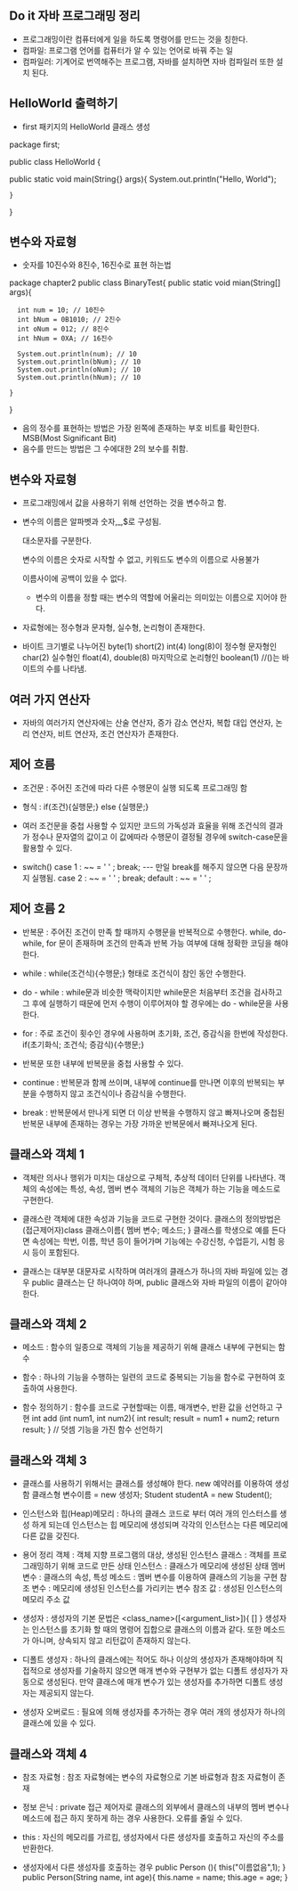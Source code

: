 ## Do it 자바 프로그래밍 정리

- 프로그래밍이란 컴퓨터에게 일을 하도록 명령어를 만드는 것을 칭한다.
- 컴파일: 프로그램 언어를 컴퓨터가 알 수 있는 언어로 바꿔 주는 일
- 컴파일러: 기계어로 번역해주는 프로그램, 자바를 설치하면 자바 컴파일러 또한 설치 된다.

## HelloWorld 출력하기

- first 패키지의 HelloWorld 클래스 생성

 package first;

 public class HelloWorld {

   public static void main(String{} args){
       System.out.println("Hello, World");

    }
}

## 변수와 자료형

- 숫자를 10진수와 8진수, 16진수로 표현 하는법

package chapter2
public class BinaryTest{
    public static void mian(String[] args){

      int num = 10; // 10진수
      int bNum = 0B1010; // 2진수
      int oNum = 012; // 8진수
      int hNum = 0XA; // 16진수

      System.out.println(num); // 10
      System.out.println(bNum); // 10
      System.out.println(oNum); // 10
      System.out.println(hNum); // 10

    }
}

- 음의 정수를 표현하는 방법은 
  가장 왼쪽에 존재하는 부호 비트를 확인한다.
  MSB(Most Significant Bit)
- 음수를 만드는 방법은 그 수에대한 2의 보수를 취함.

 ## 변수와 자료형

 - 프로그래밍에서 값을 사용하기 위해 선언하는 것을 변수하고 함.
 
 - 변수의 이름은 알파벳과 숫자,_,$로 구성됨.
   
   대소문자를 구분한다.
   
   변수의 이름은 숫자로 시작할 수 없고, 키워드도 변수의 이름으로 사용불가
   
   이름사이에 공백이 있을 수 없다.
   
   * 변수의 이름을 정할 때는 변수의 역할에 어울리는 의미있는 이름으로 지어야 한다.

 - 자료형에는 정수형과 문자형, 실수형, 논리형이 존재한다.

 - 바이트 크기별로 나누어진 byte(1) short(2) int(4) long(8)이 정수형
   문자형인 char(2) 실수형인 float(4), double(8) 마지막으로 논리형인
   boolean(1) //()는 바이트의 수를 나타냄.
 
 ## 여러 가지 연산자

 - 자바의 여러가지 연산자에는 산술 연산자, 증가 감소 연산자, 복합
   대입 연산자, 논리 연산자, 비트 연산자, 조건 연산자가 존재한다.

 ## 제어 흐름

 - 조건문 : 주어진 조건에 따라 다른 수행문이 실행 되도록 프로그래밍 함

 - 형식 : if(조건){실행문;} 
          else {실행문;}
 
 - 여러 조건문을 중첩 사용할 수 있지만 코드의 가독성과 효율을 위해
   조건식의 결과가 정수나 문자열의 값이고 이 값에따라 수행문이 결정될 경우에 switch-case문을 활용할 수 있다.

 - switch()
    case 1 : ~~ = ' ' ;
        break; --- 만일 break를 해주지 않으면 다음 문장까지 실행됨.
    case 2 : ~~ = ' ' ;
        break;
    default : ~~ = ' ' ;

## 제어 흐름 2

- 반복문 : 주어진 조건이 만족 할 때까지 수행문을 반복적으로 수행한다.
          while, do-while, for 문이 존재하며 조건의 만족과 반복 가능
          여부에 대해 정확한 코딩을 해야한다.

- while : while(조건식){수행문;} 형태로 조건식이 참인 동안 수행한다.

- do - while : while문과 비슷한 맥락이지만 while문은 처음부터 조건을
  검사하고 그 후에 실행하기 때문에 먼저 수행이 이루어져야 할 경우에는 
  do - while문을 사용한다.

- for : 주로 조건이 횟수인 경우에 사용하며 초기화, 조건, 증감식을
        한번에 작성한다. if(초기화식; 조건식; 증감식){수행문;}

- 반복문 또한 내부에 반복문을 중첩 사용할 수 있다.

- continue : 반복문과 함께 쓰이며, 내부에 continue를 만나면 이후의
             반복되는 부분을 수행하지 않고 조건식이나 증감식을 수행한다.

- break : 반복문에서 만나게 되면 더 이상 반복을 수행하지 않고 빠져나오며
          중첩된 반복문 내부에 존재하는 경우는 가장 가까운 반복문에서 빠져나오게 된다.

## 클래스와 객체 1

- 객체란 의사나 행위가 미치는 대상으로 구체적, 추상적 데이터 단위를 나타낸다.
  객체의 속성에는 특성, 속성, 멤버 변수
  객체의 기능은 객체가 하는 기능을 메소드로 구현한다.

- 클래스란 객체에 대한 속성과 기능을 코드로 구현한 것이다.
  클래스의 정의방법은 
    (접근제어자)class 클래스이름{
        멤버 변수;
        메소드;
  }
  클래스를 학생으로 예를 든다면 속성에는 학번, 이름, 학년 등이 들어가며
  기능에는 수강신청, 수업듣기, 시험 응시 등이 포함된다.

- 클래스는 대부분 대문자로 시작하며 여러개의 클래스가 하나의 자바 파일에 있는 경우
  public 클래스는 단 하나여야 하며, public 클래스와 자바 파일의 이름이 같아야 한다.

## 클래스와 객체 2

- 메소드 : 함수의 일종으로 객체의 기능을 제공하기 위해 클래스 내부에 구현되는 함수

- 함수 : 하나의 기능을 수행하는 일련의 코드로 중복되는 기능을 함수로 구현하여
         호출하여 사용한다.

- 함수 정의하기 : 함수를 코드로 구현할때는 이름, 매개변수, 반환 값을 선언하고 구현
  int add (int num1, int num2){
    int result;
    result = num1 + num2;
    return result;
  } // 덧셈 기능을 가진 함수 선언하기

## 클래스와 객체 3

- 클래스를 사용하기 위해서는 클래스를 생성해야 한다. new 예약러를 이용하여 생성함
  클래스형 변수이름 = new 생성자;
  Student studentA = new Student();

- 인스턴스와 힙(Heap)메모리 : 하나의 클래스 코드로 부터 여러 개의 인스터스를 생성
  하게 되는데 인스턴스는 힙 메모리에 생성되며 각각의 인스턴스는 다른 메모리에 다른
  값을 갖진다.

- 용어 정리
객체 : 객체 지향 프로그램의 대상, 생성된 인스턴스
클래스 : 객체를 프로그래밍하기 위해 코드로 만든 상태
인스턴스 : 클래스가 메모리에 생성된 상태
멤버 변수 : 클래스의 속성, 특성
메소드 : 멤버 변수를 이용하여 클래스의 기능을 구현
참조 변수 : 메모리에 생성된 인스턴스를 가리키는 변수
참조 값 : 생성된 인스턴스의 메모리 주소 값

- 생성자 : 생성자의 기본 문법은 
  <modifiers> <class_name>([<argument_list>]){
    [<statements>]
  } 
  생성자는 인스턴스를 초기화 할 때의 명령어 집합으로 클래스의 이름과 같다.
  또한 메소드가 아니며, 상속되지 않고 리턴값이 존재하지 않는다.

- 디폴트 생성자 : 하나의 클래스에는 적어도 하나 이상의 생성자가 존재해야하며
  직접적으로 생성자를 기술하지 않으면 매개 변수와 구현부가 없는 디폴트 생성자가
  자동으로 생성된다. 만약 클래스에 매개 변수가 있는 생성자를 추가하면 디폴트
  생성자는 제공되지 않는다.

- 생성자 오버로드 : 필요에 의해 생성자를 추가하는 경우 여러 개의 생성자가 
  하나의 클래스에 있을 수 있다.

## 클래스와 객체 4

- 참조 자료형 : 참조 자료형에는 변수의 자료형으로 기본 바료형과 참조 자료형이 존재

- 정보 은닉 : private 접근 제어자로 클래스의 외부에서 클래스의 내부의 멤버 변수나
  메소드에 접근 하지 못하게 하는 경우 사용한다. 오류를 줄일 수 있다.

- this : 자신의 메모리를 가르킴, 생성자에서 다른 생성자를 호출하고 자신의 주소를
  반환한다.

- 생성자에서 다른 생성자를 호출하는 경우
  public Person (){
    this("이름없음",1);
  }
  public Person(String name, int age){
    this.name = name;
    this.age = age;
  }